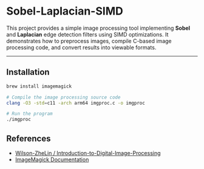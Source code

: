 # Sobel-Laplacian-SIMD

This project provides a simple image processing tool implementing **Sobel** and **Laplacian** edge detection filters using SIMD optimizations. It demonstrates how to preprocess images, compile C-based image processing code, and convert results into viewable formats.

---

## Installation

```bash
brew install imagemagick

# Compile the image processing source code
clang -O3 -std=c11 -arch arm64 imgproc.c -o imgproc

# Run the program
./imgproc
```

## References

- [Wilson-ZheLin / Introduction-to-Digital-Image-Processing](https://github.com/Wilson-ZheLin/Introduction-to-Digital-Image-Processing/tree/main/4.%20Edge%20Detection%20and%20Grayscale%20Transformation)
- [ImageMagick Documentation](https://imagemagick.org/)
